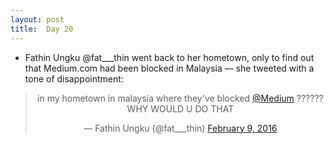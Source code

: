 ```yaml
---
layout: post
title:  Day 20
---
```

	
- Fathin Ungku @fat___thin went back to her hometown, only to find out that Medium.com had been blocked in Malaysia &mdash; she tweeted with a tone of disappointment:

<center>
<blockquote class="twitter-tweet" data-lang="en"><p lang="en" dir="ltr">in my hometown in malaysia where they&#39;ve blocked <a href="https://twitter.com/Medium">@Medium</a> ?????? WHY WOULD U DO THAT</p>&mdash; Fathin Ungku (@fat___thin) <a href="https://twitter.com/fat___thin/status/696898248020090880">February 9, 2016</a></blockquote>
</center>